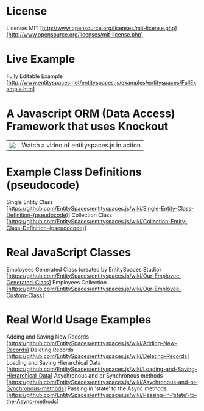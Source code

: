 License
============================================
License: MIT [http://www.opensource.org/licenses/mit-license.php](http://www.opensource.org/licenses/mit-license.php)

Live Example
============================================
Fully Editable Example [http://www.entityspaces.net/entityspaces.js/examples/entityspaces/FullExample.htm]

A Javascript ORM (Data Access) Framework that uses Knockout
===========================================================
<table border="0">
    <tr>
        <td>
            <a href="http://www.entityspaces.net/developer/Videos/entityspaces_js/entityspaces_js_cool.html" target="new"><img src="http://www.entityspaces.net/downloads/video.png"></a>
        </td>
        <td>
            Watch a video of entityspaces.js in action
        </td>
    </tr>
</table>

Example Class Definitions (pseudocode)
============================================
Single Entity Class [https://github.com/EntitySpaces/entityspaces.js/wiki/Single-Entity-Class-Definition-(pseudocode)]
Collection Class [https://github.com/EntitySpaces/entityspaces.js/wiki/Collection-Entity-Class-Definition-(pseudocode)]

Real JavaScript Classes 
======================================================
Employees Generated Class (created by EntitySpaces Studio) [https://github.com/EntitySpaces/entityspaces.js/wiki/Our-Employee-Generated-Class]
Employees Collection [https://github.com/EntitySpaces/entityspaces.js/wiki/Our-Employee-Custom-Class]

Real World Usage Examples 
======================================================
Adding and Saving New Records [https://github.com/EntitySpaces/entityspaces.js/wiki/Adding-New-Records]
Deleting Records [https://github.com/EntitySpaces/entityspaces.js/wiki/Deleting-Records]
Loading and Saving Hierarchical Data [https://github.com/EntitySpaces/entityspaces.js/wiki/Loading-and-Saving-Hierarchical-Data]
Asychronous and or Synchronous methods [https://github.com/EntitySpaces/entityspaces.js/wiki/Asychronous-and-or-Synchronous-methods]
Passing in 'state' to the Async methods [https://github.com/EntitySpaces/entityspaces.js/wiki/Passing-in-'state'-to-the-Async-methods]